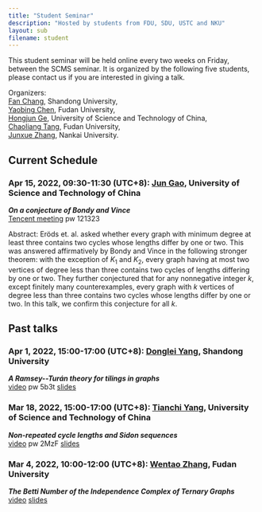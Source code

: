 ```yaml
---
title: "Student Seminar"
description: "Hosted by students from FDU, SDU, USTC and NKU"
layout: sub
filename: student
--- 
```


This student seminar will be held online every two weeks on Friday, between the SCMS seminar. It is organized by the following five students, please contact us if you are interested in giving a talk.

Organizers: <br>
[Fan Chang](mailto:fchang@mail.sdu.edu.cn), Shandong University, <br>
[Yaobing Chen](mailto:ybchen21@m.fudan.edu.cn), Fudan University, <br>
[Hongjun Ge](mailto:ghj17000225@mail.ustc.edu.cn), University of Science and Technology of China, <br>
[Chaoliang Tang](mailto:cltang17@fudan.edu.cn), Fudan University, <br>
[Junxue Zhang](mailto:jxuezhang@163.com), Nankai University. <br>

## Current Schedule
### Apr 15, 2022, 09:30-11:30 (UTC+8): [Jun Gao](gj0211@mail.ustc.edu.cn ), University of Science and Technology of China
_**On a conjecture of Bondy and Vince**_      
[Tencent meeting](https://meeting.tencent.com/dm/yKDH7oQExYJX) pw 121323

Abstract: Eröds et. al. asked whether every graph with minimum degree at least three contains two cycles whose lengths differ by one or two. This was answered affirmatively by Bondy and Vince in the following stronger theorem: with the exception of $K_1$ and $K_2$, every graph having at most two vertices of degree less than three contains two cycles of lengths differing by one or two.
They further conjectured that for any nonnegative integer $k$, except finitely many counterexamples, every graph with $k$ vertices of degree less than three contains two cycles whose lengths differ by one or two.
In this talk, we confirm this conjecture for all $k$.



## Past talks
### Apr 1, 2022, 15:00-17:00 (UTC+8): [Donglei Yang](dlyang@sdu.edu.cn), Shandong University    
_**A Ramsey--Turán theory for tilings in graphs**_      
[video](https://pan.baidu.com/s/15Dy7irvUkLxZsU97jBcj9g?pwd=5b3t)  pw 5b3t   [slides](./slides/2022/A_Ramsey_Turán_theory_for_tilings_in_graphs.pdf)
### Mar 18, 2022, 15:00-17:00 (UTC+8): [Tianchi Yang](http://home.ustc.edu.cn/~ytc/), University of Science and Technology of China    
_**Non-repeated cycle lengths and Sidon sequences**_     
[video](https://meeting.tencent.com/v2/cloud-record/share?id=10d94105-54cf-4158-8a3b-969b7b620524&from=3) pw 2MzF     [slides](./slides/2022/non_repeated_cycle_lengths_and_sidon_sequences.pdf)
### Mar 4, 2022, 10:00-12:00 (UTC+8): [Wentao Zhang](mailto:wtzhang20@fudan.edu.cn), Fudan University    
_**The Betti Number of the Independence Complex of Ternary Graphs**_   
[video](https://meeting.tencent.com/user-center/shared-record-info?id=c8325b8d-0ad6-443f-8e2f-2c9aad2a97a7&click_source_for_middle_login=1)     [slides](./slides/2022/The_betty_number_of_the_independence_complex_of_ternary_graphs_20220304.pdf)

